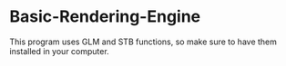 # Basic-Rendering-Engine

This program uses GLM and STB functions, so make sure to have them installed in your computer. 
